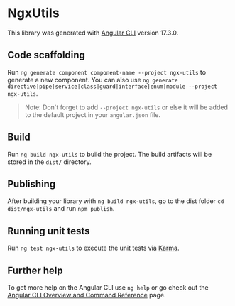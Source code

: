 # NgxUtils

This library was generated with [Angular CLI](https://github.com/angular/angular-cli) version 17.3.0.

## Code scaffolding

Run `ng generate component component-name --project ngx-utils` to generate a new component. You can also use `ng generate directive|pipe|service|class|guard|interface|enum|module --project ngx-utils`.
> Note: Don't forget to add `--project ngx-utils` or else it will be added to the default project in your `angular.json` file. 

## Build

Run `ng build ngx-utils` to build the project. The build artifacts will be stored in the `dist/` directory.

## Publishing

After building your library with `ng build ngx-utils`, go to the dist folder `cd dist/ngx-utils` and run `npm publish`.

## Running unit tests

Run `ng test ngx-utils` to execute the unit tests via [Karma](https://karma-runner.github.io).

## Further help

To get more help on the Angular CLI use `ng help` or go check out the [Angular CLI Overview and Command Reference](https://angular.io/cli) page.
